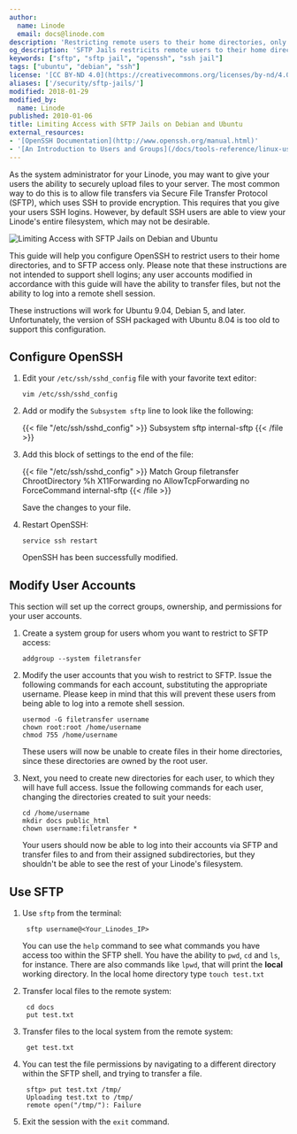 ```yaml
---
author:
  name: Linode
  email: docs@linode.com
description: 'Restricting remote users to their home directories, only allowing access to SFTP for transferring files.'
og_description: 'SFTP Jails restricits remote users to their home directories.'
keywords: ["sftp", "sftp jail", "openssh", "ssh jail"]
tags: ["ubuntu", "debian", "ssh"]
license: '[CC BY-ND 4.0](https://creativecommons.org/licenses/by-nd/4.0)'
aliases: ['/security/sftp-jails/']
modified: 2018-01-29
modified_by:
  name: Linode
published: 2010-01-06
title: Limiting Access with SFTP Jails on Debian and Ubuntu
external_resources:
- '[OpenSSH Documentation](http://www.openssh.org/manual.html)'
- '[An Introduction to Users and Groups](/docs/tools-reference/linux-users-and-groups/)'
---
```


As the system administrator for your Linode, you may want to give your users the ability to securely upload files to your server. The most common way to do this is to allow file transfers via Secure File Transfer Protocol (SFTP), which uses SSH to provide encryption. This requires that you give your users SSH logins. However, by default SSH users are able to view your Linode's entire filesystem, which may not be desirable.

![Limiting Access with SFTP Jails on Debian and Ubuntu](limiting-access-with-sftp-jails-on-debian-and-ubuntu.png)

This guide will help you configure OpenSSH to restrict users to their home directories, and to SFTP access only. Please note that these instructions are not intended to support shell logins; any user accounts modified in accordance with this guide will have the ability to transfer files, but not the ability to log into a remote shell session.

These instructions will work for Ubuntu 9.04, Debian 5, and later. Unfortunately, the version of SSH packaged with Ubuntu 8.04 is too old to support this configuration.

## Configure OpenSSH

1.  Edit your `/etc/ssh/sshd_config` file with your favorite text editor:

        vim /etc/ssh/sshd_config

2.  Add or modify the `Subsystem sftp` line to look like the following:

    {{< file "/etc/ssh/sshd_config" >}}
Subsystem sftp internal-sftp
{{< /file >}}

3.  Add this block of settings to the end of the file:

    {{< file "/etc/ssh/sshd_config" >}}
Match Group filetransfer
    ChrootDirectory %h
    X11Forwarding no
    AllowTcpForwarding no
    ForceCommand internal-sftp
{{< /file >}}

    Save the changes to your file.

4.  Restart OpenSSH:

        service ssh restart

    OpenSSH has been successfully modified.

## Modify User Accounts

This section will set up the correct groups, ownership, and permissions for your user accounts.

1.  Create a system group for users whom you want to restrict to SFTP access:

        addgroup --system filetransfer

2.  Modify the user accounts that you wish to restrict to SFTP. Issue the following commands for each account, substituting the appropriate username. Please keep in mind that this will prevent these users from being able to log into a remote shell session.

        usermod -G filetransfer username
        chown root:root /home/username
        chmod 755 /home/username

    These users will now be unable to create files in their home directories, since these directories are owned by the root user.

3.  Next, you need to create new directories for each user, to which they will have full access. Issue the following commands for each user, changing the directories created to suit your needs:

        cd /home/username
        mkdir docs public_html
        chown username:filetransfer *

    Your users should now be able to log into their accounts via SFTP and transfer files to and from their assigned subdirectories, but they shouldn't be able to see the rest of your Linode's filesystem.

## Use SFTP

1. Use `sftp` from the terminal:

        sftp username@<Your_Linodes_IP>

    You can use the `help` command to see what commands you have access too within the SFTP shell. You have the ability to `pwd`, `cd` and `ls`, for instance. There are also commands like `lpwd`, that will print the **local** working directory. In the local home directory type `touch test.txt`

2. Transfer local files to the remote system:

        cd docs
        put test.txt

3. Transfer files to the local system from the remote system:

        get test.txt

4. You can test the file permissions by navigating to a different directory within the SFTP shell, and trying to transfer a file.

        sftp> put test.txt /tmp/
        Uploading test.txt to /tmp/
        remote open("/tmp/"): Failure

5. Exit the session with the `exit` command.
